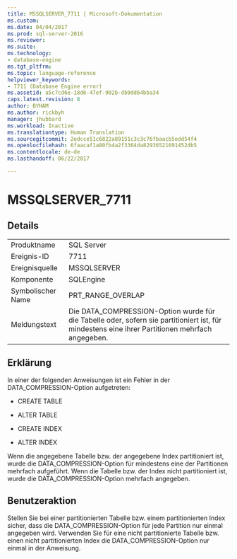```yaml
---
title: MSSQLSERVER_7711 | Microsoft-Dokumentation
ms.custom: 
ms.date: 04/04/2017
ms.prod: sql-server-2016
ms.reviewer: 
ms.suite: 
ms.technology:
- database-engine
ms.tgt_pltfrm: 
ms.topic: language-reference
helpviewer_keywords:
- 7711 (Database Engine error)
ms.assetid: a5c7cd6e-18d6-47ef-902b-db9dd64bba34
caps.latest.revision: 8
author: BYHAM
ms.author: rickbyh
manager: jhubbard
ms.workload: Inactive
ms.translationtype: Human Translation
ms.sourcegitcommit: 2edcce51c6822a89151c3c3c76fbaacb5edd54f4
ms.openlocfilehash: 6faacaf1a80fb4a2f3364da82936521691452db5
ms.contentlocale: de-de
ms.lasthandoff: 06/22/2017

---
```

# <a name="mssqlserver7711"></a>MSSQLSERVER_7711
  
## <a name="details"></a>Details  
  
|||  
|-|-|  
|Produktname|SQL Server|  
|Ereignis-ID|7711|  
|Ereignisquelle|MSSQLSERVER|  
|Komponente|SQLEngine|  
|Symbolischer Name|PRT_RANGE_OVERLAP|  
|Meldungstext|Die DATA_COMPRESSION-Option wurde für die Tabelle oder, sofern sie partitioniert ist, für mindestens eine ihrer Partitionen mehrfach angegeben.|  
  
## <a name="explanation"></a>Erklärung  
In einer der folgenden Anweisungen ist ein Fehler in der DATA_COMPRESSION-Option aufgetreten:  
  
-   CREATE TABLE  
  
-   ALTER TABLE  
  
-   CREATE INDEX  
  
-   ALTER INDEX  
  
Wenn die angegebene Tabelle bzw. der angegebene Index partitioniert ist, wurde die DATA_COMPRESSION-Option für mindestens eine der Partitionen mehrfach aufgeführt. Wenn die Tabelle bzw. der Index nicht partitioniert ist, wurde die DATA_COMPRESSION-Option mehrfach angegeben.  
  
## <a name="user-action"></a>Benutzeraktion  
Stellen Sie bei einer partitionierten Tabelle bzw. einem partitionierten Index sicher, dass die DATA_COMPRESSION-Option für jede Partition nur einmal angegeben wird. Verwenden Sie für eine nicht partitionierte Tabelle bzw. einen nicht partitionierten Index die DATA_COMPRESSION-Option nur einmal in der Anweisung.  
  

